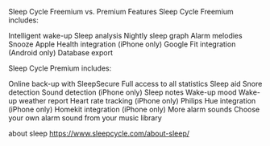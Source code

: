 Sleep Cycle Freemium vs. Premium Features
Sleep Cycle Freemium includes:

Intelligent wake-up
Sleep analysis
Nightly sleep graph
Alarm melodies
Snooze
Apple Health integration (iPhone only)
Google Fit integration (Android only)
Database export

Sleep Cycle Premium includes:

Online back-up with SleepSecure
Full access to all statistics
Sleep aid
Snore detection
Sound detection (iPhone only)
Sleep notes
Wake-up mood
Wake-up weather report
Heart rate tracking (iPhone only)
Philips Hue integration (iPhone only)
Homekit integration (iPhone only)
More alarm sounds
Choose your own alarm sound from your music library

about sleep <https://www.sleepcycle.com/about-sleep/>
